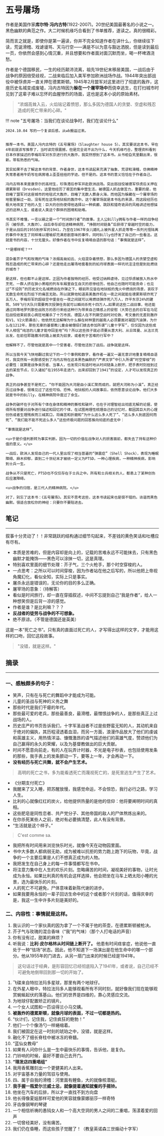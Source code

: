 # 五号屠场


作者是美国作家**库尔特·冯内古特**(1922-2007)。20世纪美国最著名的小说之一。黑色幽默的典范之作。大二时候机缘巧合看到了书单推荐，遂读之。真的很精彩。

简而言之就是，即使你是第一遍读，你并不完全知道作者在讲什么，你继续往下读，荒诞滑稽、戏谑谩骂、天马行空——满是不以为意与豁达洒脱，但是读到最后一页，你依然会感到心情沉重，并且想要和作者面对面沉默而坐，喝一杯啤酒浇愁。

作者是个德国移民，一生的经历颠沛流离，祖先19世纪末移居美国，一战后由于战争的原因倍受歧视，二战来临后加入美军参加欧洲战场作战。1944年突出部战役中被俘虏并一直关押在德累斯顿。1945年2月盟军对这里进行了彻底的轰炸，这座历史名城变成废墟，冯内古特因为**躲在一个屠宰场中**而侥幸逃生，在打扫城市时见到了这辈子难以忘怀的血腥惨烈的场面，这也是这本小说的原始素材。

> “浓烟高耸入云，火焰铭记着愤怒，那么多因为德国人的贪婪、空虚和残忍造成的死亡带来的心碎。"


!!! note "五号屠场：当我们在谈论战争时，我们在谈论什么"
    
    2024.10.04 写的一个复读后感，从wb搬运过来。
    

    推荐一本书。美国人冯内古特的《五号屠场》（Slaughter house 5）。其实要说这本书，早在4年前就该写推荐了，当时读完很震撼，但是完全说不出为什么，今天机缘巧合，整理资料看到日本作家描述的李梅将军对东京进行的大轰炸，我突然想到了这本书。从书柜旮旯里翻出来，很新。带有熟悉的气味。

    其实如果不去了解这本书的背景、作者身世，这本书读起来充满了抽象、荒谬和滑稽，仿佛精神失常患者用牛奶写在病房墙上歪歪扭扭的字迹。但不是的。这本书的意义恰恰在于作者自己。

    冯内古特本来是康奈尔的高材生，珍珠港后参军并赴欧洲战场。突出部战役被德军俘虏后关押在德累斯顿（Dresden）。这里他经历了艰苦的集中营生活，被德国人抓去做苦力，重要的是，他目睹了盟军对这座城市的地毯式大轰炸，目睹了无数人葬身火海，而他因为躲藏在一个屠宰场的地窖里躲过一劫，没有死在这场地狱般的轰炸中。这个屠宰场就是本书名的来源，而这段经历也极大地改变了他的人生：巨大的创伤使得他选择以一种疯癫、跳跃和猎奇诡异的风格讲述他想描述的这种人生，或者说人类这个群体的困境和劫难。

    书其实不难懂，一言以蔽之是一个“时间旅行者”的故事。主人公Billy拥有与作者一样的战争经历（被俘虏、大轰炸）。战后幸存却住进精神病院，“挣脱时间链条”后获得了穿越时空的能力，于是从战后的1955到参军的1941，乃至在1967年女儿婚礼上被外星人抓走等等一系列光怪陆离的事件中发生了同样难以理喻却充满悲剧意味的事件，同时Billy也抒发了自己的一些看法。这就是书的内容，十分无厘头。好像作者在书中反复喃喃自语的那句话：“事情就是这样”。

    **是哪样呢？**

    混杂着芥子气和玫瑰的气味？浓烟高耸如云、火焰混杂着愤怒，那么多因为德国人的贪婪空虚和残忍造成的死亡带来的心碎？还是他走出屠场地窖看到的如月球表面一样坑坑洼洼但是到处燃烧的城市？

    是这样，但也都不止是这样。正因为作者独特的经历，他受过纳粹虐待，见过俘虏被放入热水中烹死、一群人挤在狭小黑暗的列车车厢里自生自灭的悲惨经历，他自己也随时可能丧命；也见过“不设防”的历史文化名城燃烧在炸弹之下，眼前所见皆在地狱般的鬼火中燃烧的场景，哀叹于无数生命死在烈焰下的痛苦无助。所以就算他知道英美轰炸机在一夜之间就能在德累斯顿炸死了五万人、李梅将军的超级空中堡垒在一夜之间就可以用燃烧弹炸死八万人，炸平东京24%的建筑、509飞行大队只需要两次投弹任务就可以瞬间杀死十四万人…如果说这些二战旧事，他还能通过同等地罗列那些战败方的恶行来给这种行为带来自己情感上的安慰（大势已去的日军在马尼拉战役结束前丧心病狂地屠杀了十万市民、德国人在不列颠空战时对伦敦、考文垂的无差别轰炸和V1、V2火箭袭击），他依然无法解释为什么躲在树林里的越南人必须要面对凝固汽油弹，为什么在1212年，那些无辜的基督教儿童会被僧侣们掳去参加所谓“儿童十字军”，仅仅因为这些成年人相信“纯洁的儿童才能夺回圣地”吗？所以这些孩子就必须要从意大利、从日耳曼、从法兰克出发，在前往耶路撒冷的路上被卖为奴隶，或者死于苦难的行军中？

    他解释不了。尽管他就是其中一个受害者，尽管他活到了战后。战争就是这样。

    所以当我今天飞快地翻过我记下的一个个事例和数字，看作者一遍又一遍无意识地重复喃喃自语时，我突然有一刹那感受到了冯内古特在这本黑色幽默的“严肃文学”中引入所谓“时空穿梭”的必要性：就算是战争亲历者、当事人，也发现只有适时地从时间链条上断开，把手表时刻扭到过去的某些节点，引入诸如“在1955年走进门，出来却回到了1941”的设定，人才可以发现真正的战争。

    真正的战争甚至不是死亡。“你不能因为大河是由小溪汇聚而成的，就把大河称为小溪”。真正经历过战争者，很难见过了这些可怕、恐怖、地狱般的人间故事后，依然愿意谈论战争。他们大多就是书中的Billy，在精神病院中度过了余生。

    战争的破坏在于对所有个体在身体和精神的撕咬和破坏，也在于对理智给出彻底无解的论据，使得所有想要对战争进行描述和回忆的个体，在试图用理性梳理自己的记忆时，都因其巨大的心理创伤或者生理残疾而三缄其口，将痛苦和折磨和“为什么这么多人死了”、“这么多人到底因何而死”、“我们能不能不死这么多人“这些终极问题的回答推向彻底的虚无中：

    “事情就是这样”。

    <u>于是价值判断转为事实判断。因为一切的价值在战争对人的损害面前，都失去了持有这种价值的意义。</u>

    一战后，欧洲人发现自己的一代人里出现了相当普遍的“弹震症”（Shell Shock），表现为睡眠障碍、麻木抑郁，直到二十世纪末才被统一定义为PTSD，一种心理疾病，一种精神疾病，影响到士兵一生。

    战争从不只是死亡，PTSD也不仅仅存在于士兵之中。所有和士兵相关的人，都患上了某种创伤后应激障碍。

    <u>战争的归宿，是三代人的精神病院。</u>

    对了，别忘了这本书：《五号屠场》。其实不思考这些，这本书读起来也是很不错的。诙谐而黑色幽默。很适合放松你的神经：只要你不要陷进去。



## 笔记
----- 

叙事十分灵动了！！非常跳跃的结构通过细节勾起来，不差钱的黄色笑话和吐槽应有尽有。

- 本质是苦难的，但是内容却是向上的，记载的苦难永远不可能抹去，只有黑色幽默才能掩饰——黑色可以涂抹一切，这是真理。
- 特别喜欢里面的细节处理：芥子气，三个火枪手，那个时空穿梭的人。
- 一点思考：之所以可以时间穿梭，因为作者站在他之后写的，所以他把上帝视角魔幻化，看似全知，实际上只是事实。
- 屠杀永远是错误的，无论你的目的多么正确。
- 屠宰场的意象：（待解答）
- 看似是时间旅行，却一直在穿插叙述，中间不忘提到自己“我是作者”，给人一种想笑但是后背一凉的感觉。
- 作者是谁？是比利嘛？？？
- **反战者的徒劳与战争的不可想象。**
- 绝不原谅。（不管是德国还是英美）

这是一本“死亡之书”。只有真的直面过死亡的人，才写得出这样的文字，才能用这样的口吻，回忆这段故事。

> "没错，就是这样。"


## 摘录
-----

### 一、感触颇多的句子：

- 笑声，只有在与死亡的舞蹈中才能成为可能。
- 儿童的圣战与死神的义务之舞
- 那些时代是我们干瘪的年代。
- 那些最可爱的老兵，那些最善良，最滑稽，最憎恨战争的人，是那些真正上过战场的人。
- 历史庄严的书页告诉我们，十字军圣战者不过是些野蛮无知的人，其动机来自于绝对的偏执，其历程浸透着血泪，而另一方面，浪漫作品放大了他们的虔诚和英雄主义，用热情洋溢、慷慨激昂的语气描述他们的英雄气度，赞颂他们为自己赢得的永久的荣耀，以及为基督教做出的巨大贡献。
- 时间不愿意向前走，有的人在玩弄计时器，不光是电子秒表，也包括使用发条的那些，我手表上的发条颤动一下，要等上一年，才会再动一下。
- **没有经历与死亡共舞，就不会产生艺术。**
> 高明的死亡之书，多为能看透死亡而蔑视死亡的，是死里逃生产生了艺术。
- 《分期支付死亡》
- 我醒来了又入睡，把苏醒放慢，我感觉命运，不会惊恐，我行必行之路，学习人生。
- 比利的心就像红红的炭火，给他提供热量的是他的信仰：他将要阐明时间的真相。
- 这些肥皂是同性恋者、共产党分子、其他帝国的敌人的尸体熬炼出来的。
- 在你杀死某些人之前，绝对有必要搞清楚，此人有没有背景。
- “生活就是这个样子。”
> C'est comme sa.
- 我把所有时间用来浏览快乐时光，就像今天在动物园里面。
- 书中大多数人都病弱无助，成为被难以抗拒的势力跑上跑下的玩物，毕竟，战争的一个主要后果是人们不想真正成为的人物。
- 我把发生在自己身上的每一件事情都写在书中。
- 将注意力集中在人生的欢乐片刻。忽略痛苦的时间，凝视美好的事物，让时光成为永恒。如果比利真的有机会这样选择，他会把坐在马车上晒太阳小睡的光景，选为最快乐的片刻。
- 人的死亡不可避免，尸体意味着新陈代谢的进步。
- 如果我要用永恒的一辈子回访生命中的这个或者那个片刻的话，值得庆幸的是，我这一生中许多片刻是美好的。


### 二、内容性：事情就是这样。

1. 我认识的一个家伙真的因为拿了一个不属于他的茶壶，在德累斯顿被枪决。
2. 芥子气与玫瑰的混合香味（“我”的气味）（那个人打电话的声音）
3. 你有没有过，甜美的麻烦？
4. 听我说：**比利·皮尔格林从时间链上断开了。** 他患有时间痉挛症，他说他一直处于一种“怯场”状态。因此，他不知道下一场演出是在他生命中的哪一个部分。他从1955年的门进去，从另一扇门出来的时候已经是1941年。
> 这句话过于经典，是形容回忆已经彻底陷入了1941年，或者说，自己已经不可避免地倒带回到那一切的开始了。
1. 飞碟来自特拉法玛多星球，那里有两个地球仔。
2. 在外星人眼中，特拉法玛多人能够观看所有不同时刻，就好像我们现在能够观赏蜿蜒起伏的落基山。他们的世界是四维的，靠心灵感应交流。
3. 为地球仔配置矫正的镜片。
4. 一个女人试图和一匹设得兰小马交媾。
5.  **被轰炸的德累斯顿，就像月球的表面，不过一切都是热的。**
6.  “伙计们，记住我，记住疯狂的鲍勃！”
7.  他们一个个像汤勺一样蜷缩着。
8.  我们被固定在这一时刻的琥珀之中，没错，就是这样。
9.  融化不了细长脊柱中被冰冻的脊髓。
10. “蓝仙女教母”
11. 如果有人问你什么是一生中最快乐的事情，告诉他，是复仇。
12. 门铃响的时候，最好不要自己去开门。
13. **“理发店四重唱组”**
14. 我用香蕉雕刻出一个更健美的人出来。
15. 对宇宙基本力量的驾驭与使用。
16. 四、属于自我的滑稽：河里面有鲤鱼，大的就像核潜艇。
17. **我手握一瓶爱尔兰威士忌，就像提着通知就餐的手摇铃。**
18. 他坐在汽车的后排，所以才一直找不到方向盘
19. 他长得像夏娃那样可爱他的笑容就像蒙娜丽莎一样奇特
20. 牙齿像钢琴的琴键
21. 一个相信祈祷的愚钝女人和一个高大空洞的男人之间的二重唱，荡漾着爱的回声
22. 一切曾经美好，没有痛苦。
23. 我们仍在昏睡，而这些孩子觉醒了！（教皇英诺森三世煽动十字军）

